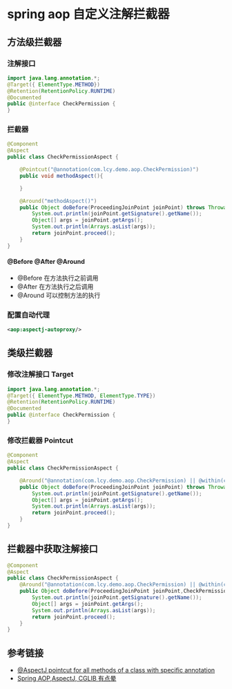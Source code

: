 # spring aop 自定义注解拦截器

## 方法级拦截器
### 注解接口
```java
import java.lang.annotation.*;
@Target({ ElementType.METHOD})
@Retention(RetentionPolicy.RUNTIME)
@Documented
public @interface CheckPermission {
}
```

### 拦截器
```java
@Component
@Aspect
public class CheckPermissionAspect {

    @Pointcut("@annotation(com.lcy.demo.aop.CheckPermission)")
    public void methodAspect(){

    }

    @Around("methodAspect()")
    public Object doBefore(ProceedingJoinPoint joinPoint) throws Throwable {
        System.out.println(joinPoint.getSignature().getName());
        Object[] args = joinPoint.getArgs();
        System.out.println(Arrays.asList(args));
        return joinPoint.proceed();
    }
}
```

#### @Before @After @Around
- @Before 在方法执行之前调用
- @After 在方法执行之后调用
- @Around 可以控制方法的执行


### 配置自动代理
```xml
<aop:aspectj-autoproxy/>
```

## 类级拦截器

### 修改注解接口 Target
```java
import java.lang.annotation.*;
@Target({ ElementType.METHOD, ElementType.TYPE})
@Retention(RetentionPolicy.RUNTIME)
@Documented
public @interface CheckPermission {
}
```

### 修改拦截器 Pointcut
```java
@Component
@Aspect
public class CheckPermissionAspect {

    @Around("@annotation(com.lcy.demo.aop.CheckPermission) || @within(com.lcy.demo.aop.CheckPermission)")
    public Object doBefore(ProceedingJoinPoint joinPoint) throws Throwable {
        System.out.println(joinPoint.getSignature().getName());
        Object[] args = joinPoint.getArgs();
        System.out.println(Arrays.asList(args));
        return joinPoint.proceed();
    }
}
```

## 拦截器中获取注解接口
```java
@Component
@Aspect
public class CheckPermissionAspect {
    @Around("@annotation(com.lcy.demo.aop.CheckPermission) || @within(com.lcy.demo.aop.CheckPermission) && @annotation(checkPermission)")
    public Object doBefore(ProceedingJoinPoint joinPoint,CheckPermission checkPermission) throws Throwable {
        System.out.println(joinPoint.getSignature().getName());
        Object[] args = joinPoint.getArgs();
        System.out.println(Arrays.asList(args));
        return joinPoint.proceed();
    }
}
```

## 参考链接
- [@AspectJ pointcut for all methods of a class with specific annotation](https://stackoverflow.com/questions/2011089/aspectj-pointcut-for-all-methods-of-a-class-with-specific-annotation)
- [Spring AOP,AspectJ, CGLIB 有点晕](http://www.jianshu.com/p/fe8d1e8bd63e)

